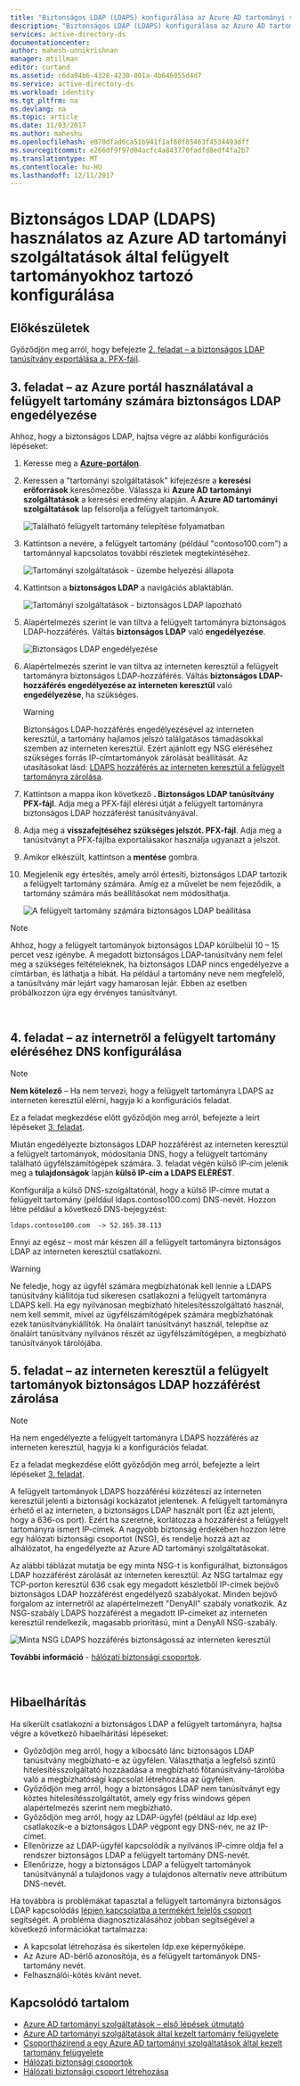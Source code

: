 ```yaml
---
title: "Biztonságos LDAP (LDAPS) konfigurálása az Azure AD tartományi szolgáltatásokban |} Microsoft Docs"
description: "Biztonságos LDAP (LDAPS) konfigurálása az Azure AD tartományi szolgáltatások által felügyelt tartományokhoz"
services: active-directory-ds
documentationcenter: 
author: mahesh-unnikrishnan
manager: mtillman
editor: curtand
ms.assetid: c6da94b6-4328-4230-801a-4b646055d4d7
ms.service: active-directory-ds
ms.workload: identity
ms.tgt_pltfrm: na
ms.devlang: na
ms.topic: article
ms.date: 11/03/2017
ms.author: maheshu
ms.openlocfilehash: e070dfad6ca51b941f1af60f85463f4534493dff
ms.sourcegitcommit: e266df9f97d04acfc4a843770fadfd8edf4fa2b7
ms.translationtype: MT
ms.contentlocale: hu-HU
ms.lasthandoff: 12/11/2017
---
```

# <a name="configure-secure-ldap-ldaps-for-an-azure-ad-domain-services-managed-domain"></a>Biztonságos LDAP (LDAPS) használatos az Azure AD tartományi szolgáltatások által felügyelt tartományokhoz tartozó konfigurálása

## <a name="before-you-begin"></a>Előkészületek
Győződjön meg arról, hogy befejezte [2. feladat – a biztonságos LDAP tanúsítvány exportálása a. PFX-fájl](active-directory-ds-admin-guide-configure-secure-ldap-export-pfx.md).


## <a name="task-3---enable-secure-ldap-for-the-managed-domain-using-the-azure-portal"></a>3. feladat – az Azure portál használatával a felügyelt tartomány számára biztonságos LDAP engedélyezése
Ahhoz, hogy a biztonságos LDAP, hajtsa végre az alábbi konfigurációs lépéseket:

1. Keresse meg a  **[Azure-portálon](https://portal.azure.com)**.

2. Keressen a "tartományi szolgáltatások" kifejezésre a **keresési erőforrások** keresőmezőbe. Válassza ki **Azure AD tartományi szolgáltatások** a keresési eredmény alapján. A **Azure AD tartományi szolgáltatások** lap felsorolja a felügyelt tartományok.

    ![Található felügyelt tartomány telepítése folyamatban](./media/getting-started/domain-services-provisioning-state-find-resource.png)

2. Kattintson a nevére, a felügyelt tartomány (például "contoso100.com") a tartománnyal kapcsolatos további részletek megtekintéséhez.

    ![Tartományi szolgáltatások - üzembe helyezési állapota](./media/getting-started/domain-services-provisioning-state.png)

3. Kattintson a **biztonságos LDAP** a navigációs ablaktáblán.

    ![Tartományi szolgáltatások - biztonságos LDAP lapozható](./media/active-directory-domain-services-admin-guide/secure-ldap-blade.png)

4. Alapértelmezés szerint le van tiltva a felügyelt tartományra biztonságos LDAP-hozzáférés. Váltás **biztonságos LDAP** való **engedélyezése**.

    ![Biztonságos LDAP engedélyezése](./media/active-directory-domain-services-admin-guide/secure-ldap-blade-configure.png)
5. Alapértelmezés szerint le van tiltva az interneten keresztül a felügyelt tartományra biztonságos LDAP-hozzáférés. Váltás **biztonságos LDAP-hozzáférés engedélyezése az interneten keresztül** való **engedélyezése**, ha szükséges. 

    > [!WARNING]
    > Biztonságos LDAP-hozzáférés engedélyezésével az interneten keresztül, a tartomány hajlamos jelszó találgatásos támadásokkal szemben az interneten keresztül. Ezért ajánlott egy NSG eléréséhez szükséges forrás IP-címtartományok zárolását beállítását. Az utasításokat lásd: [LDAPS hozzáférés az interneten keresztül a felügyelt tartományra zárolása](#task-5---lock-down-secure-ldap-access-to-your-managed-domain-over-the-internet).
    >

6. Kattintson a mappa ikon következő **. Biztonságos LDAP tanúsítvány PFX-fájl**. Adja meg a PFX-fájl elérési útját a felügyelt tartományra biztonságos LDAP hozzáférést tanúsítványával.

7. Adja meg a **visszafejtéséhez szükséges jelszót. PFX-fájl**. Adja meg a tanúsítványt a PFX-fájlba exportálásakor használja ugyanazt a jelszót.

8. Amikor elkészült, kattintson a **mentése** gombra.

9. Megjelenik egy értesítés, amely arról értesíti, biztonságos LDAP tartozik a felügyelt tartomány számára. Amíg ez a művelet be nem fejeződik, a tartomány számára más beállításokat nem módosíthatja.

    ![A felügyelt tartomány számára biztonságos LDAP beállítása](./media/active-directory-domain-services-admin-guide/secure-ldap-blade-configuring.png)

> [!NOTE]
> Ahhoz, hogy a felügyelt tartományok biztonságos LDAP körülbelül 10 – 15 percet vesz igénybe. A megadott biztonságos LDAP-tanúsítvány nem felel meg a szükséges feltételeknek, ha biztonságos LDAP nincs engedélyezve a címtárban, és láthatja a hibát. Ha például a tartomány neve nem megfelelő, a tanúsítvány már lejárt vagy hamarosan lejár. Ebben az esetben próbálkozzon újra egy érvényes tanúsítványt.
>
>

<br>

## <a name="task-4---configure-dns-to-access-the-managed-domain-from-the-internet"></a>4. feladat – az internetről a felügyelt tartomány eléréséhez DNS konfigurálása
> [!NOTE]
> **Nem kötelező** – Ha nem tervezi, hogy a felügyelt tartományra LDAPS az interneten keresztül elérni, hagyja ki a konfigurációs feladat.
>
>

Ez a feladat megkezdése előtt győződjön meg arról, befejezte a leírt lépéseket [3. feladat](#task-3---enable-secure-ldap-for-the-managed-domain-using-the-azure-portal-preview).

Miután engedélyezte biztonságos LDAP hozzáférést az interneten keresztül a felügyelt tartományok, módosítania DNS, hogy a felügyelt tartomány található ügyfélszámítógépek számára. 3. feladat végén külső IP-cím jelenik meg a **tulajdonságok** lapján **külső IP-cím a LDAPS ELÉRÉST**.

Konfigurálja a külső DNS-szolgáltatónál, hogy a külső IP-címre mutat a felügyelt tartomány (például ldaps.contoso100.com) DNS-nevét. Hozzon létre például a következő DNS-bejegyzést:

    ldaps.contoso100.com  -> 52.165.38.113

Ennyi az egész – most már készen áll a felügyelt tartományra biztonságos LDAP az interneten keresztül csatlakozni.

> [!WARNING]
> Ne feledje, hogy az ügyfél számára megbízhatónak kell lennie a LDAPS tanúsítvány kiállítója tud sikeresen csatlakozni a felügyelt tartományra LDAPS kell. Ha egy nyilvánosan megbízható hitelesítésszolgáltató használ, nem kell semmit, mivel az ügyfélszámítógépek számára megbízhatónak ezek tanúsítványkiállítók. Ha önaláírt tanúsítványt használ, telepítse az önaláírt tanúsítvány nyilvános részét az ügyfélszámítógépen, a megbízható tanúsítványok tárolójába.
>
>


## <a name="task-5---lock-down-secure-ldap-access-to-your-managed-domain-over-the-internet"></a>5. feladat – az interneten keresztül a felügyelt tartományok biztonságos LDAP hozzáférést zárolása
> [!NOTE]
> Ha nem engedélyezte a felügyelt tartományra LDAPS hozzáférés az interneten keresztül, hagyja ki a konfigurációs feladat.
>
>

Ez a feladat megkezdése előtt győződjön meg arról, befejezte a leírt lépéseket [3. feladat](#task-3---enable-secure-ldap-for-the-managed-domain-using-the-azure-portal-preview).

A felügyelt tartományok LDAPS hozzáférési közzéteszi az interneten keresztül jelenti a biztonsági kockázatot jelentenek. A felügyelt tartományra érhető el az interneten, a biztonságos LDAP használt port (Ez azt jelenti, hogy a 636-os port). Ezért ha szeretné, korlátozza a hozzáférést a felügyelt tartományra ismert IP-címek. A nagyobb biztonság érdekében hozzon létre egy hálózati biztonsági csoportot (NSG), és rendelje hozzá azt az alhálózatot, ha engedélyezte az Azure AD tartományi szolgáltatásokat.

Az alábbi táblázat mutatja be egy minta NSG-t is konfigurálhat, biztonságos LDAP hozzáférést zárolását az interneten keresztül. Az NSG tartalmaz egy TCP-porton keresztül 636 csak egy megadott készletből IP-címek bejövő biztonságos LDAP hozzáférést engedélyező szabályokat. Minden bejövő forgalom az internetről az alapértelmezett "DenyAll" szabály vonatkozik. Az NSG-szabály LDAPS hozzáférést a megadott IP-címeket az interneten keresztül rendelkezik, magasabb prioritású, mint a DenyAll NSG-szabály.

![Minta NSG LDAPS hozzáférés biztonságossá az interneten keresztül](./media/active-directory-domain-services-admin-guide/secure-ldap-sample-nsg.png)

**További információ** - [hálózati biztonsági csoportok](../virtual-network/virtual-networks-nsg.md).

<br>


## <a name="troubleshooting"></a>Hibaelhárítás
Ha sikerült csatlakozni a biztonságos LDAP a felügyelt tartományra, hajtsa végre a következő hibaelhárítási lépéseket:
* Győződjön meg arról, hogy a kibocsátó lánc biztonságos LDAP tanúsítvány megbízható-e az ügyfélen. Választhatja a legfelső szintű hitelesítésszolgáltató hozzáadása a megbízható főtanúsítvány-tárolóba való a megbízhatósági kapcsolat létrehozása az ügyfélen.
* Győződjön meg arról, hogy a biztonságos LDAP nem tanúsítványt egy köztes hitelesítésszolgáltatót, amely egy friss windows gépen alapértelmezés szerint nem megbízható.
* Győződjön meg arról, hogy az LDAP-ügyfél (például az ldp.exe) csatlakozik-e a biztonságos LDAP végpont egy DNS-név, ne az IP-címet.
* Ellenőrizze az LDAP-ügyfél kapcsolódik a nyilvános IP-címre oldja fel a rendszer biztonságos LDAP a felügyelt tartomány DNS-nevét.
* Ellenőrizze, hogy a biztonságos LDAP a felügyelt tartományok tanúsítványnál a tulajdonos vagy a tulajdonos alternatív neve attribútum DNS-nevét.

Ha továbbra is problémákat tapasztal a felügyelt tartományra biztonságos LDAP kapcsolódás [lépjen kapcsolatba a termékért felelős csoport](active-directory-ds-contact-us.md) segítségét. A probléma diagnosztizálásához jobban segítségével a következő információkat tartalmazza:
* A kapcsolat létrehozása és sikertelen ldp.exe képernyőképe.
* Az Azure AD-bérlő azonosítója, és a felügyelt tartományok DNS-tartomány nevét.
* Felhasználói-kötés kívánt nevet.


## <a name="related-content"></a>Kapcsolódó tartalom
* [Azure AD tartományi szolgáltatások – első lépések útmutató](active-directory-ds-getting-started.md)
* [Azure AD tartományi szolgáltatások által kezelt tartomány felügyelete](active-directory-ds-admin-guide-administer-domain.md)
* [Csoportházirend a egy Azure AD tartományi szolgáltatások által kezelt tartomány felügyelete](active-directory-ds-admin-guide-administer-group-policy.md)
* [Hálózati biztonsági csoportok](../virtual-network/virtual-networks-nsg.md)
* [Hálózati biztonsági csoport létrehozása](../virtual-network/virtual-networks-create-nsg-arm-pportal.md)
